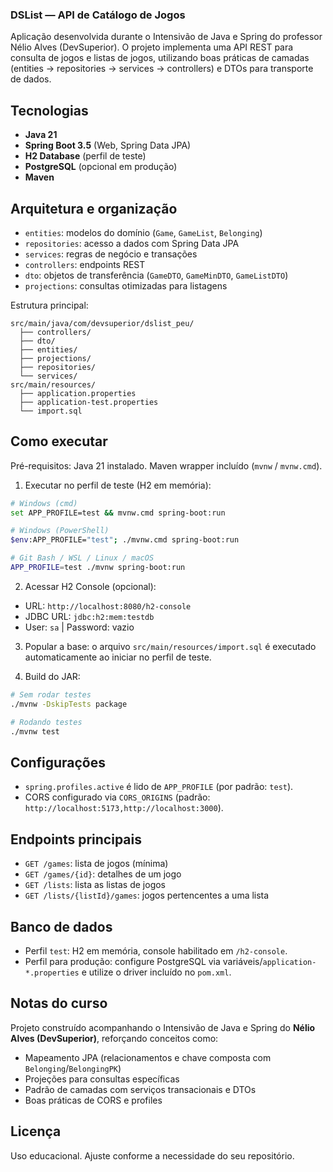 ### DSList — API de Catálogo de Jogos

Aplicação desenvolvida durante o Intensivão de Java e Spring do professor Nélio Alves (DevSuperior). O projeto implementa uma API REST para consulta de jogos e listas de jogos, utilizando boas práticas de camadas (entities → repositories → services → controllers) e DTOs para transporte de dados.

## Tecnologias
- **Java 21**
- **Spring Boot 3.5** (Web, Spring Data JPA)
- **H2 Database** (perfil de teste)
- **PostgreSQL** (opcional em produção)
- **Maven**

## Arquitetura e organização
- `entities`: modelos do domínio (`Game`, `GameList`, `Belonging`)
- `repositories`: acesso a dados com Spring Data JPA
- `services`: regras de negócio e transações
- `controllers`: endpoints REST
- `dto`: objetos de transferência (`GameDTO`, `GameMinDTO`, `GameListDTO`)
- `projections`: consultas otimizadas para listagens

Estrutura principal:
```
src/main/java/com/devsuperior/dslist_peu/
  ├── controllers/
  ├── dto/
  ├── entities/
  ├── projections/
  ├── repositories/
  └── services/
src/main/resources/
  ├── application.properties
  ├── application-test.properties
  └── import.sql
```

## Como executar
Pré-requisitos: Java 21 instalado. Maven wrapper incluído (`mvnw` / `mvnw.cmd`).

1) Executar no perfil de teste (H2 em memória):
```bash
# Windows (cmd)
set APP_PROFILE=test && mvnw.cmd spring-boot:run

# Windows (PowerShell)
$env:APP_PROFILE="test"; ./mvnw.cmd spring-boot:run

# Git Bash / WSL / Linux / macOS
APP_PROFILE=test ./mvnw spring-boot:run
```

2) Acessar H2 Console (opcional):
- URL: `http://localhost:8080/h2-console`
- JDBC URL: `jdbc:h2:mem:testdb`
- User: `sa` | Password: vazio

3) Popular a base: o arquivo `src/main/resources/import.sql` é executado automaticamente ao iniciar no perfil de teste.

4) Build do JAR:
```bash
# Sem rodar testes
./mvnw -DskipTests package

# Rodando testes
./mvnw test
```

## Configurações
- `spring.profiles.active` é lido de `APP_PROFILE` (por padrão: `test`).
- CORS configurado via `CORS_ORIGINS` (padrão: `http://localhost:5173,http://localhost:3000`).

## Endpoints principais
- `GET /games`: lista de jogos (mínima)
- `GET /games/{id}`: detalhes de um jogo
- `GET /lists`: lista as listas de jogos
- `GET /lists/{listId}/games`: jogos pertencentes a uma lista

## Banco de dados
- Perfil `test`: H2 em memória, console habilitado em `/h2-console`.
- Perfil para produção: configure PostgreSQL via variáveis/`application-*.properties` e utilize o driver incluído no `pom.xml`.

## Notas do curso
Projeto construído acompanhando o Intensivão de Java e Spring do **Nélio Alves (DevSuperior)**, reforçando conceitos como:
- Mapeamento JPA (relacionamentos e chave composta com `Belonging`/`BelongingPK`)
- Projeções para consultas específicas
- Padrão de camadas com serviços transacionais e DTOs
- Boas práticas de CORS e profiles

## Licença
Uso educacional. Ajuste conforme a necessidade do seu repositório.


